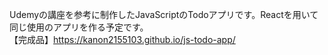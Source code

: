 Udemyの講座を参考に制作したJavaScriptのTodoアプリです。Reactを用いて同じ使用のアプリを作る予定です。<br>
【完成品】https://kanon2155103.github.io/js-todo-app/
